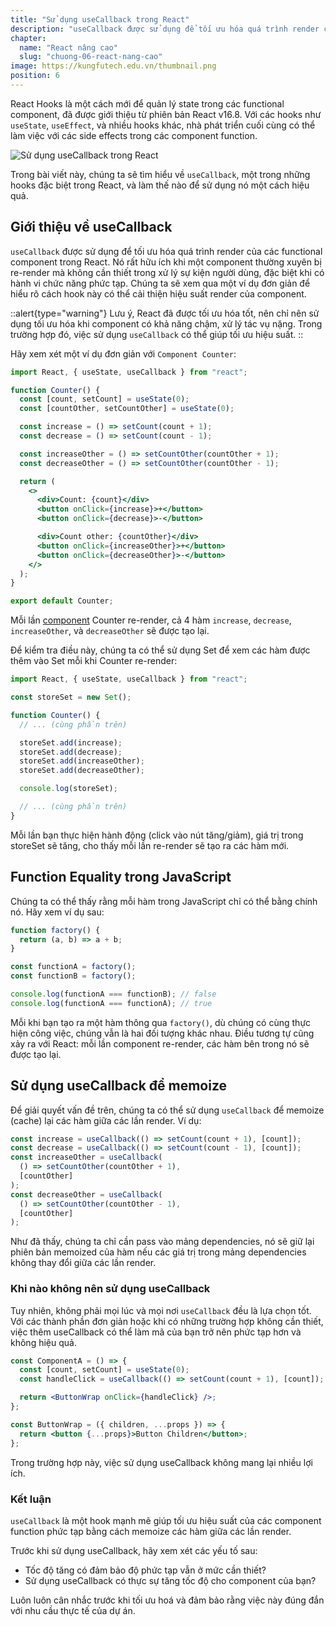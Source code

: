 ```yaml
---
title: "Sử dụng useCallback trong React"
description: "useCallback được sử dụng để tối ưu hóa quá trình render của các functional component trong React. Nó rất hữu ích khi một component thường xuyên bị re-render mà không cần thiết trong xử lý sự kiện người dùng, đặc biệt khi có hành vi chức năng phức tạp. Chúng ta sẽ xem qua một ví dụ đơn giản để hiểu rõ cách hook này có thể cải thiện hiệu suất render của component."
chapter:
  name: "React nâng cao"
  slug: "chuong-06-react-nang-cao"
image: https://kungfutech.edu.vn/thumbnail.png
position: 6
---
```


React Hooks là một cách mới để quản lý state trong các functional component, đã được giới thiệu từ phiên bản React v16.8. Với các hooks như `useState`, `useEffect`, và nhiều hooks khác, nhà phát triển cuối cùng có thể làm việc với các side effects trong các component function.

![Sử dụng useCallback trong React](https://github.com/techmely/hoc-lap-trinh/assets/29374426/b9e57d5b-d2c4-4cc2-8326-e3cf3c5a781d)

Trong bài viết này, chúng ta sẽ tìm hiểu về `useCallback`, một trong những hooks đặc biệt trong React, và làm thế nào để sử dụng nó một cách hiệu quả.

## Giới thiệu về useCallback

`useCallback` được sử dụng để tối ưu hóa quá trình render của các functional component trong React. Nó rất hữu ích khi một component thường xuyên bị re-render mà không cần thiết trong xử lý sự kiện người dùng, đặc biệt khi có hành vi chức năng phức tạp. Chúng ta sẽ xem qua một ví dụ đơn giản để hiểu rõ cách hook này có thể cải thiện hiệu suất render của component.

::alert{type="warning"}
Lưu ý, React đã được tối ưu hóa tốt, nên chỉ nên sử dụng tối ưu hóa khi component có khả năng chậm, xử lý tác vụ nặng. Trong trường hợp đó, việc sử dụng `useCallback` có thể giúp tối ưu hiệu suất.
::

Hãy xem xét một ví dụ đơn giản với `Component Counter`:

```jsx
import React, { useState, useCallback } from "react";

function Counter() {
  const [count, setCount] = useState(0);
  const [countOther, setCountOther] = useState(0);

  const increase = () => setCount(count + 1);
  const decrease = () => setCount(count - 1);

  const increaseOther = () => setCountOther(countOther + 1);
  const decreaseOther = () => setCountOther(countOther - 1);

  return (
    <>
      <div>Count: {count}</div>
      <button onClick={increase}>+</button>
      <button onClick={decrease}>-</button>

      <div>Count other: {countOther}</div>
      <button onClick={increaseOther}>+</button>
      <button onClick={decreaseOther}>-</button>
    </>
  );
}

export default Counter;
```

Mỗi lần [component](/bai-viet/reactjs/component-trong-react-la-gi) Counter re-render, cả 4 hàm `increase`, `decrease`, `increaseOther`, và `decreaseOther` sẽ được tạo lại.

Để kiểm tra điều này, chúng ta có thể sử dụng Set để xem các hàm được thêm vào Set mỗi khi Counter re-render:

```jsx
import React, { useState, useCallback } from "react";

const storeSet = new Set();

function Counter() {
  // ... (cùng phần trên)

  storeSet.add(increase);
  storeSet.add(decrease);
  storeSet.add(increaseOther);
  storeSet.add(decreaseOther);

  console.log(storeSet);

  // ... (cùng phần trên)
}
```

Mỗi lần bạn thực hiện hành động (click vào nút tăng/giảm), giá trị trong storeSet sẽ tăng, cho thấy mỗi lần re-render sẽ tạo ra các hàm mới.

## Function Equality trong JavaScript

Chúng ta có thể thấy rằng mỗi hàm trong JavaScript chỉ có thể bằng chính nó. Hãy xem ví dụ sau:

```javascript
function factory() {
  return (a, b) => a + b;
}

const functionA = factory();
const functionB = factory();

console.log(functionA === functionB); // false
console.log(functionA === functionA); // true
```

Mỗi khi bạn tạo ra một hàm thông qua `factory()`, dù chúng có cùng thực hiện công việc, chúng vẫn là hai đối tượng khác nhau. Điều tương tự cũng xảy ra với React: mỗi lần component re-render, các hàm bên trong nó sẽ được tạo lại.

## Sử dụng useCallback để memoize

Để giải quyết vấn đề trên, chúng ta có thể sử dụng `useCallback` để memoize (cache) lại các hàm giữa các lần render. Ví dụ:

```jsx
const increase = useCallback(() => setCount(count + 1), [count]);
const decrease = useCallback(() => setCount(count - 1), [count]);
const increaseOther = useCallback(
  () => setCountOther(countOther + 1),
  [countOther]
);
const decreaseOther = useCallback(
  () => setCountOther(countOther - 1),
  [countOther]
);
```

Như đã thấy, chúng ta chỉ cần pass vào mảng dependencies, nó sẽ giữ lại phiên bản memoized của hàm nếu các giá trị trong mảng dependencies không thay đổi giữa các lần render.

### Khi nào không nên sử dụng useCallback

Tuy nhiên, không phải mọi lúc và mọi nơi `useCallback` đều là lựa chọn tốt. Với các thành phần đơn giản hoặc khi có những trường hợp không cần thiết, việc thêm useCallback có thể làm mã của bạn trở nên phức tạp hơn và không hiệu quả.

```jsx
const ComponentA = () => {
  const [count, setCount] = useState(0);
  const handleClick = useCallback(() => setCount(count + 1), [count]);

  return <ButtonWrap onClick={handleClick} />;
};

const ButtonWrap = ({ children, ...props }) => {
  return <button {...props}>Button Children</button>;
};
```

Trong trường hợp này, việc sử dụng useCallback không mang lại nhiều lợi ích.

### Kết luận

`useCallback` là một hook mạnh mẽ giúp tối ưu hiệu suất của các component function phức tạp bằng cách memoize các hàm giữa các lần render.

Trước khi sử dụng useCallback, hãy xem xét các yếu tố sau:

- Tốc độ tăng có đảm bảo độ phức tạp vẫn ở mức cần thiết?
- Sử dụng useCallback có thực sự tăng tốc độ cho component của bạn?

Luôn luôn cân nhắc trước khi tối ưu hoá và đảm bảo rằng việc này đúng đắn với nhu cầu thực tế của dự án.
